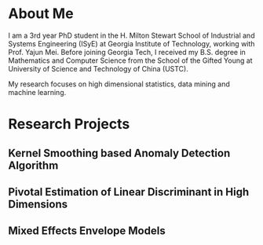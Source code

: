 # About Me

I am a 3rd year PhD student in the H. Milton Stewart School of Industrial and Systems Engineering (ISyE) at Georgia Institute of Technology, working with Prof. Yajun Mei. Before joining Georgia Tech, I received my B.S. degree in Mathematics and Computer Science from the School of the Gifted Young at University of Science and Technology of China (USTC).

My research focuses on high dimensional statistics, data mining and machine learning. 

# Research Projects

## Kernel Smoothing based Anomaly Detection Algorithm

## Pivotal Estimation of Linear Discriminant in High Dimensions

## Mixed Effects Envelope Models

<!---
your comment goes here
and here
### Markdown
  Markdown is a lightweight and easy-to-use syntax for styling your writing. It includes conventions for
  ```markdown
  Syntax highlighted code block
  # Header 1
  ## Header 2
  ### Header 3
  - Bulleted
  - List
  1. Numbered
  2. List
  **Bold** and _Italic_ and `Code` text
  [Link](url) and ![Image](src)
  ```
  For more details see [GitHub Flavored Markdown](https://guides.github.com/features/mastering-markdown/).
  ### Jekyll Themes
  Your Pages site will use the layout and styles from the Jekyll theme you have selected in your [repository settings](https://github.com/YuyangShi/yuyangshi.github.io/settings). The name of this theme is saved in the Jekyll `_config.yml` configuration file.
  ### Support or Contact
  Having trouble with Pages? Check out our [documentation](https://docs.github.com/categories/github-pages-basics/) or [contact support](https://github.com/contact) and we’ll help you sort it out.
 --->
